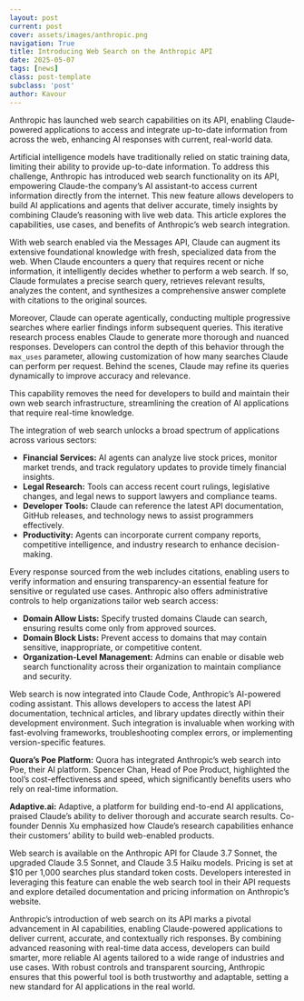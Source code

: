 ```yaml
---
layout: post
current: post
cover: assets/images/anthropic.png
navigation: True
title: Introducing Web Search on the Anthropic API
date: 2025-05-07
tags: [news]
class: post-template
subclass: 'post'
author: Kavour
---
```


<p> Anthropic has launched <a hre='https://www.anthropic.com/news/web-search-api/?utm_source=kavourei.github.io'>web search capabilities on its API</a>, enabling Claude-powered applications to access and integrate up-to-date information from across the web, enhancing AI responses with current, real-world data.</p>

<p>Artificial intelligence models have traditionally relied on static training data, limiting their ability to provide up-to-date information. To address this challenge, Anthropic has introduced web search functionality on its API, empowering Claude-the company’s AI assistant-to access current information directly from the internet. This new feature allows developers to build AI applications and agents that deliver accurate, timely insights by combining Claude’s reasoning with live web data. This article explores the capabilities, use cases, and benefits of Anthropic’s web search integration.</p>

<p>With web search enabled via the Messages API, Claude can augment its extensive foundational knowledge with fresh, specialized data from the web. When Claude encounters a query that requires recent or niche information, it intelligently decides whether to perform a web search. If so, Claude formulates a precise search query, retrieves relevant results, analyzes the content, and synthesizes a comprehensive answer complete with citations to the original sources.</p>

<p>Moreover, Claude can operate agentically, conducting multiple progressive searches where earlier findings inform subsequent queries. This iterative research process enables Claude to generate more thorough and nuanced responses. Developers can control the depth of this behavior through the <code>max_uses</code> parameter, allowing customization of how many searches Claude can perform per request. Behind the scenes, Claude may refine its queries dynamically to improve accuracy and relevance.</p>

<p>This capability removes the need for developers to build and maintain their own web search infrastructure, streamlining the creation of AI applications that require real-time knowledge.</p>

<p>The integration of web search unlocks a broad spectrum of applications across various sectors:</p>
<ul>
    <li><strong>Financial Services:</strong> AI agents can analyze live stock prices, monitor market trends, and track regulatory updates to provide timely financial insights.</li>
    <li><strong>Legal Research:</strong> Tools can access recent court rulings, legislative changes, and legal news to support lawyers and compliance teams.</li>
    <li><strong>Developer Tools:</strong> Claude can reference the latest API documentation, GitHub releases, and technology news to assist programmers effectively.</li>
    <li><strong>Productivity:</strong> Agents can incorporate current company reports, competitive intelligence, and industry research to enhance decision-making.</li>
</ul>

<p>Every response sourced from the web includes citations, enabling users to verify information and ensuring transparency-an essential feature for sensitive or regulated use cases. Anthropic also offers administrative controls to help organizations tailor web search access:</p>
<ul>
    <li><strong>Domain Allow Lists:</strong> Specify trusted domains Claude can search, ensuring results come only from approved sources.</li>
    <li><strong>Domain Block Lists:</strong> Prevent access to domains that may contain sensitive, inappropriate, or competitive content.</li>
    <li><strong>Organization-Level Management:</strong> Admins can enable or disable web search functionality across their organization to maintain compliance and security.</li>
</ul>

<p>Web search is now integrated into Claude Code, Anthropic’s AI-powered coding assistant. This allows developers to access the latest API documentation, technical articles, and library updates directly within their development environment. Such integration is invaluable when working with fast-evolving frameworks, troubleshooting complex errors, or implementing version-specific features.</p>

<p><strong>Quora’s Poe Platform:</strong> Quora has integrated Anthropic’s web search into Poe, their AI platform. Spencer Chan, Head of Poe Product, highlighted the tool’s cost-effectiveness and speed, which significantly benefits users who rely on real-time information.</p>
<p><strong>Adaptive.ai:</strong> Adaptive, a platform for building end-to-end AI applications, praised Claude’s ability to deliver thorough and accurate search results. Co-founder Dennis Xu emphasized how Claude’s research capabilities enhance their customers’ ability to build web-enabled products.</p>

<p>Web search is available on the Anthropic API for Claude 3.7 Sonnet, the upgraded Claude 3.5 Sonnet, and Claude 3.5 Haiku models. Pricing is set at $10 per 1,000 searches plus standard token costs. Developers interested in leveraging this feature can enable the web search tool in their API requests and explore detailed documentation and pricing information on Anthropic’s website.</p>

<p>Anthropic’s introduction of web search on its API marks a pivotal advancement in AI capabilities, enabling Claude-powered applications to deliver current, accurate, and contextually rich responses. By combining advanced reasoning with real-time data access, developers can build smarter, more reliable AI agents tailored to a wide range of industries and use cases. With robust controls and transparent sourcing, Anthropic ensures that this powerful tool is both trustworthy and adaptable, setting a new standard for AI applications in the real world.</p>
